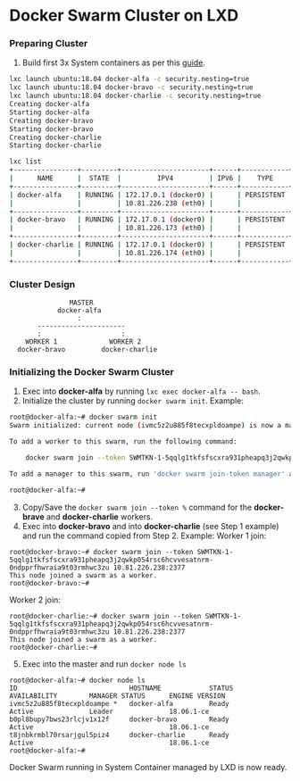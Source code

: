 # Docker Swarm Cluster on LXD

### Preparing Cluster
1. Build first 3x System containers as per this [guide](docker-lxd.md).
```bash
lxc launch ubuntu:18.04 docker-alfa -c security.nesting=true
lxc launch ubuntu:18.04 docker-bravo -c security.nesting=true
lxc launch ubuntu:18.04 docker-charlie -c security.nesting=true
Creating docker-alfa
Starting docker-alfa
Creating docker-bravo
Starting docker-bravo
Creating docker-charlie
Starting docker-charlie

lxc list
+----------------+---------+----------------------+------+------------+-----------+
|      NAME      |  STATE  |         IPV4         | IPV6 |    TYPE    | SNAPSHOTS |
+----------------+---------+----------------------+------+------------+-----------+
| docker-alfa    | RUNNING | 172.17.0.1 (docker0) |      | PERSISTENT | 0         |
|                |         | 10.81.226.238 (eth0) |      |            |           |
+----------------+---------+----------------------+------+------------+-----------+
| docker-bravo   | RUNNING | 172.17.0.1 (docker0) |      | PERSISTENT | 0         |
|                |         | 10.81.226.173 (eth0) |      |            |           |
+----------------+---------+----------------------+------+------------+-----------+
| docker-charlie | RUNNING | 172.17.0.1 (docker0) |      | PERSISTENT | 0         |
|                |         | 10.81.226.174 (eth0) |      |            |           |
+----------------+---------+----------------------+------+------------+-----------+
```

### Cluster Design
```ascii
               MASTER
            docker-alfa
                 :
       ----------------------
       :                    :
    WORKER 1             WORKER 2
  docker-bravo         docker-charlie
```

### Initializing the Docker Swarm Cluster
1. Exec into **docker-alfa** by running `lxc exec docker-alfa -- bash`.
2. Initialize the cluster by running `docker swarm init`. Example:
```bash
root@docker-alfa:~# docker swarm init
Swarm initialized: current node (ivmc5z2u885f8tecxpldoampe) is now a manager.

To add a worker to this swarm, run the following command:

    docker swarm join --token SWMTKN-1-5qqlg1tkfsfscxra931pheapq3j2qwkp054rsc6hcvvesatnrm-0ndpprfhwraia9t03rmhwc3zu 10.81.226.238:2377

To add a manager to this swarm, run 'docker swarm join-token manager' and follow the instructions.

root@docker-alfa:~# 
```
3. Copy/Save the `docker swarm join --token %` command for the **docker-brave** and **docker-charlie** workers.
4. Exec into **docker-bravo** and into **docker-charlie** (see Step 1 example) and run the command copied from Step 2. Example:
Worker 1 join:
```
root@docker-bravo:~# docker swarm join --token SWMTKN-1-5qqlg1tkfsfscxra931pheapq3j2qwkp054rsc6hcvvesatnrm-0ndpprfhwraia9t03rmhwc3zu 10.81.226.238:2377
This node joined a swarm as a worker.
root@docker-bravo:~# 
```
Worker 2 join:
```
root@docker-charlie:~# docker swarm join --token SWMTKN-1-5qqlg1tkfsfscxra931pheapq3j2qwkp054rsc6hcvvesatnrm-0ndpprfhwraia9t03rmhwc3zu 10.81.226.238:2377
This node joined a swarm as a worker.
root@docker-charlie:~# 
```
5. Exec into the master and run `docker node ls`
```
root@docker-alfa:~# docker node ls
ID                            HOSTNAME            STATUS              AVAILABILITY        MANAGER STATUS      ENGINE VERSION
ivmc5z2u885f8tecxpldoampe *   docker-alfa         Ready               Active              Leader              18.06.1-ce
b0pl8bupy7bws23rlcjv1x12f     docker-bravo        Ready               Active                                  18.06.1-ce
t8jnbkrmbl70rsarjgul5piz4     docker-charlie      Ready               Active                                  18.06.1-ce
root@docker-alfa:~# 
```
Docker Swarm running in System Container managed by LXD is now ready.
